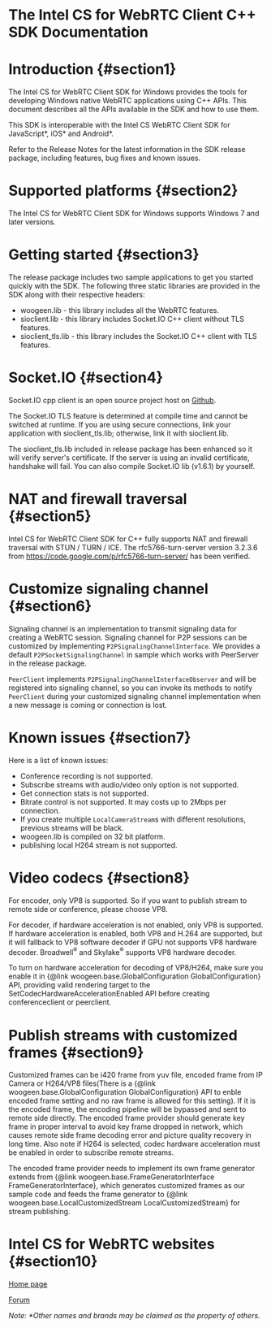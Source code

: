 The Intel CS for WebRTC Client C++ SDK Documentation
===============================
# Introduction {#section1}
The Intel CS for WebRTC Client SDK for Windows provides the tools for developing Windows native WebRTC
applications using C++ APIs. This document describes all the APIs available in the SDK and how to use them.

This SDK is interoperable with the Intel CS WebRTC Client SDK for JavaScript\*, iOS\* and Android\*.

Refer to the Release Notes for the latest information in the SDK release package, including features,
bug fixes and known issues.

# Supported platforms {#section2}
The Intel CS for WebRTC Client SDK for Windows supports Windows 7 and later versions.

# Getting started {#section3}
The release package includes two sample applications to get you started quickly with the SDK. The following
three static libraries are provided in the SDK along with their respective headers:

- woogeen.lib - this library includes all the WebRTC features.
- sioclient.lib - this library includes Socket.IO C++ client without TLS features.
- sioclient_tls.lib - this library includes the Socket.IO C++ client with TLS features.

# Socket.IO {#section4}
Socket.IO cpp client is an open source project host on [Github](https://github.com/socketio/socket.io-client-cpp).

The Socket.IO TLS feature is determined at compile time and cannot be switched at runtime. If you are using secure
connections, link your application with sioclient_tls.lib; otherwise, link it with sioclient.lib.

The sioclient_tls.lib included in release package has been enhanced so it will verify server's certificate. If the
server is using an invalid certificate, handshake will fail. You can also compile Socket.IO lib (v1.6.1) by yourself.

# NAT and firewall traversal {#section5}
Intel CS for WebRTC Client SDK for C++ fully supports NAT and firewall traversal with STUN / TURN / ICE. The rfc5766-turn-server version 3.2.3.6 from https://code.google.com/p/rfc5766-turn-server/ has been verified.

# Customize signaling channel {#section6}
Signaling channel is an implementation to transmit signaling data for creating a WebRTC session. Signaling channel
for P2P sessions can be customized by implementing `P2PSignalingChannelInterface`. We provides a default
`P2PSocketSignalingChannel` in sample which works with PeerServer in the release package.

`PeerClient` implements `P2PSignalingChannelInterfaceObserver` and will be registered into signaling channel, so you
can invoke its methods to notify `PeerClient` during your customized signaling channel implementation when a new
message is coming or connection is lost.

# Known issues {#section7}
Here is a list of known issues:

- Conference recording is not supported.
- Subscribe streams with audio/video only option is not supported.
- Get connection stats is not supported.
- Bitrate control is not supported. It may costs up to 2Mbps per connection.
- If you create multiple `LocalCameraStream`s with different resolutions, previous streams will be black.
- woogeen.lib is compiled on 32 bit platform.
- publishing local H264 stream is not supported.

# Video codecs {#section8}
For encoder, only VP8 is supported. So if you want to publish stream to remote side or conference, please choose VP8.

For decoder, if hardware acceleration is not enabled, only VP8 is supported. If hardware acceleration is enabled, both
VP8 and H.264 are supported, but it will fallback to VP8 software decoder if GPU not supports VP8 hardware decoder.
Broadwell<sup>®</sup> and Skylake<sup>®</sup> supports VP8 hardware decoder.

To turn on hardware acceleration for decoding of VP8/H264, make sure you enable it in {@link woogeen.base.GlobalConfiguration GlobalConfiguration} API, providing valid rendering target to the SetCodecHardwareAccelerationEnabled API before creating conferenceclient or peerclient.

# Publish streams with customized frames {#section9}
Customized frames can be i420 frame from yuv file, encoded frame from IP Camera or H264/VP8 files(There is a
{@link woogeen.base.GlobalConfiguration GlobalConfiguration} API to enble encoded frame setting and no raw frame is allowed for this setting). If it is the encoded
frame, the encoding pipeline will be bypassed and sent to remote side directly. The encoded frame provider should generate
key frame in proper interval to avoid key frame dropped in network, which causes remote side frame decoding error and
picture quality recovery in long time. Also note if H264 is selected, codec hardware acceleration must be enabled in order to subscribe remote streams.

The encoded frame provider needs to implement its own frame generator extends from
{@link woogeen.base.FrameGeneratorInterface FrameGeneratorInterface}, which generates customized frames as our sample code and feeds the frame generator to
{@link woogeen.base.LocalCustomizedStream LocalCustomizedStream} for stream publishing.

# Intel CS for WebRTC websites {#section10}
[Home page](http://webrtc.intel.com)

[Forum](https://software.intel.com/en-us/forums/intel-collaboration-suite-for-webrtc)


<i>Note: \*Other names and brands may be claimed as the property of others.</i>
